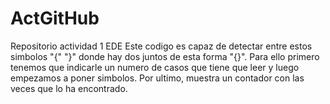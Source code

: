# ActGitHub
Repositorio actividad 1 EDE
Este codigo es capaz de detectar entre estos simbolos "{" "}" donde hay dos juntos de esta forma "{}".
Para ello primero tenemos que indicarle un numero de casos que tiene que leer y luego empezamos a poner simbolos.
Por ultimo, muestra un contador con las veces que lo ha encontrado.
